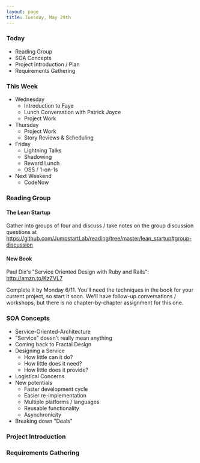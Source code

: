 ```yaml
---
layout: page
title: Tuesday, May 29th
---
```


### Today

* Reading Group
* SOA Concepts
* Project Introduction / Plan
* Requirements Gathering

### This Week

* Wednesday
  * Introduction to Faye
  * Lunch Conversation with Patrick Joyce
  * Project Work
* Thursday
  * Project Work
  * Story Reviews & Scheduling
* Friday
  * Lightning Talks
  * Shadowing
  * Reward Lunch
  * OSS / 1-on-1s
* Next Weekend
  * CodeNow

### Reading Group

#### The Lean Startup

Gather into groups of four and discuss / take notes on the group discussion questions at https://github.com/JumpstartLab/reading/tree/master/lean_startup#group-discussion

#### New Book

Paul Dix's "Service Oriented Design with Ruby and Rails": http://amzn.to/KzZVL7

Complete it by Monday 6/11. You'll need the techniques in the book for your current project, so start it soon. We'll have follow-up conversations / workshops, but there is no chapter-by-chapter assignment for this one.

### SOA Concepts

* Service-Oriented-Architecture
* "Service" doesn't really mean anything
* Coming back to Fractal Design
* Designing a Service
  * How little can it do?
  * How little does it need?
  * How little does it provide?
* Logistical Concerns
* New potentials
  * Faster development cycle
  * Easier re-implementation
  * Multiple platforms / languages
  * Reusable functionality
  * Asynchronicity 
* Breaking down "Deals"

### Project Introduction

### Requirements Gathering